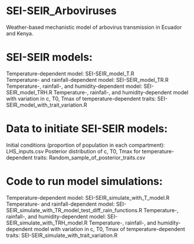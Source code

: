 # SEI-SEIR_Arboviruses
Weather-based mechanistic model of arbovirus transmission in Ecuador and Kenya.

# SEI-SEIR models:
Temperature-dependent model: SEI-SEIR_model_T.R <br />
Temperature- and rainfall-dependent model: SEI-SEIR_model_TR.R
Temperature-, rainfall-, and humidity-dependent model: SEI-SEIR_model_TRH.R
Temperature-, rainfall-, and humidity-dependent model with variation in c, T0, Tmax of temperature-dependent traits: SEI-SEIR_model_with_trait_variation.R

# Data to initiate SEI-SEIR models:
Initial conditions (proportion of population in each compartment): LHS_inputs.csv
Posterior distribution of c, T0, Tmax for temperature-dependent traits: Random_sample_of_posterior_traits.csv

# Code to run model simulations:
Temperature-dependent model: SEI-SEIR_simulate_with_T_model.R
Temperature- and rainfall-dependent model: SEI-SEIR_simulate_with_TR_model_test_diff_rain_functions.R
Temperature-, rainfall-, and humidity-dependent model: SEI-SEIR_simulate_with_TRH_model.R
Temperature-, rainfall-, and humidity-dependent model with variation in c, T0, Tmax of temperature-dependent traits: SEI-SEIR_simulate_with_trait_variation.R

